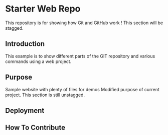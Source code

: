 # Starter Web Repo

This repository is for showing how Git and GitHub work !
This section will be stagged.

## Introduction
This example is to show different parts of the GIT repository and various commands using a web project.

## Purpose

Sample website with plenty of files for demos
Modified purpose of current project.
This section is still unstagged.

## Deployment	

## How To Contribute

